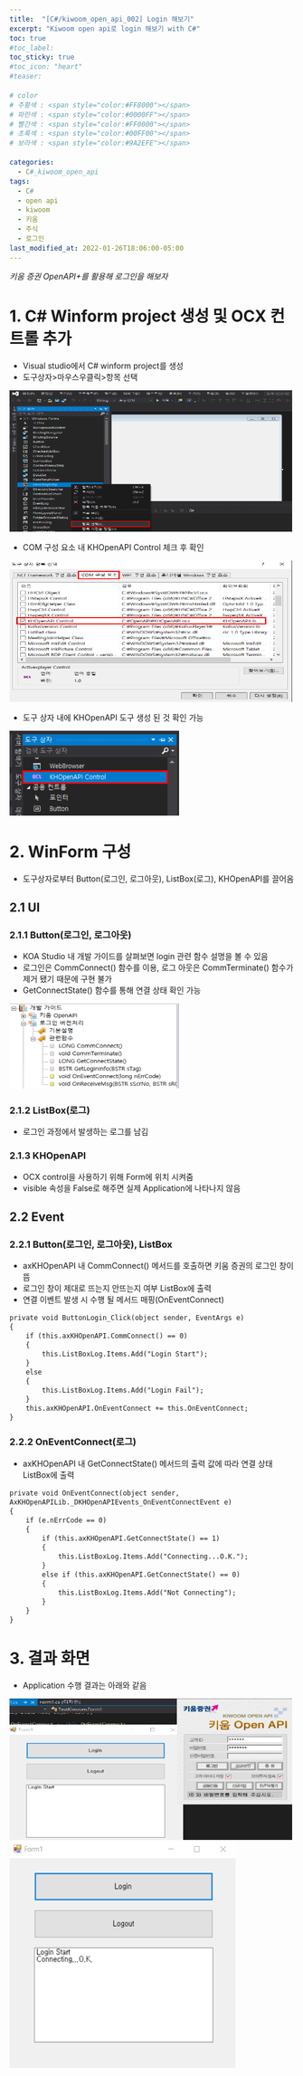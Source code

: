 ```yaml
---
title:  "[C#/kiwoom_open_api_002] Login 해보기"
excerpt: "Kiwoom open api로 login 해보기 with C#"
toc: true
#toc_label:
toc_sticky: true
#toc_icon: "heart"
#teaser: 

# color
# 주황색 : <span style="color:#FF8000"></span>
# 파란색 : <span style="color:#0000FF"></span>
# 빨간색 : <span style="color:#FF0000"></span>
# 초록색 : <span style="color:#00FF00"></span>
# 보라색 : <span style="color:#9A2EFE"></span>

categories:
  - C#_kiwoom_open_api
tags:
  - C#
  - open api
  - kiwoom
  - 키움
  - 주식
  - 로그인
last_modified_at: 2022-01-26T18:06:00-05:00
---
```

*키움 증권 OpenAPI+를 활용해 로그인을 해보자*
  
# 1. C# Winform project 생성 및 OCX 컨트롤 추가
* Visual studio에서 C# winform project를 생성
* 도구상자>마우스우클릭>항목 선택  
<img src="/assets/images/220126_kiwoom_login/Add_API1.png" width="500" height="250">

* COM 구성 요소 내 KHOpenAPI Control 체크 후 확인  
<img src="/assets/images/220126_kiwoom_login/Add_API2.png" width="500" height="250">

* 도구 상자 내에 KHOpenAPI 도구 생성 된 것 확인 가능  
<img src="/assets/images/220126_kiwoom_login/tool_box.png" width="300" height="150">

# 2. WinForm 구성
* 도구상자로부터 Button(로그인, 로그아웃), ListBox(로그), KHOpenAPI를 끌어옴

## 2.1 UI
### 2.1.1 Button(로그인, 로그아웃)
* KOA Studio 내 개발 가이드를 살펴보면 login 관련 함수 설명을 볼 수 있음
* 로그인은 CommConnect() 함수를 이용, 로그 아웃은 CommTerminate() 함수가 제거 됐기 때문에 구현 불가
* GetConnectState() 함수를 통해 연결 상태 확인 가능  
<img src="/assets/images/220126_kiwoom_login/login_method.png" width="300" height="150">

### 2.1.2 ListBox(로그)
* 로그인 과정에서 발생하는 로그를 남김

### 2.1.3 KHOpenAPI
* OCX control을 사용하기 위해 Form에 위치 시켜줌
* visible 속성을 False로 해주면 실제 Application에 나타나지 않음

## 2.2 Event
### 2.2.1 Button(로그인, 로그아웃), ListBox
* axKHOpenAPI 내 CommConnect() 메서드를 호출하면 키움 증권의 로그인 창이 뜸
* 로그인 창이 제대로 뜨는지 안뜨는지 여부 ListBox에 출력
* 연결 이벤트 발생 시 수행 될 메서드 매핑(OnEventConnect)
```
private void ButtonLogin_Click(object sender, EventArgs e)
{
    if (this.axKHOpenAPI.CommConnect() == 0)
    {
        this.ListBoxLog.Items.Add("Login Start");
    }
    else
    {
        this.ListBoxLog.Items.Add("Login Fail");
    }
    this.axKHOpenAPI.OnEventConnect += this.OnEventConnect;
}
```

### 2.2.2 OnEventConnect(로그)
* axKHOpenAPI 내 GetConnectState() 메서드의 출력 값에 따라 연결 상태 ListBox에 출력
```
private void OnEventConnect(object sender, AxKHOpenAPILib._DKHOpenAPIEvents_OnEventConnectEvent e)
{
    if (e.nErrCode == 0)
    {
        if (this.axKHOpenAPI.GetConnectState() == 1)
        {
            this.ListBoxLog.Items.Add("Connecting...O.K.");
        }
        else if (this.axKHOpenAPI.GetConnectState() == 0)
        {
            this.ListBoxLog.Items.Add("Not Connecting");
        }
    }
}
```

# 3. 결과 화면
* Application 수행 결과는 아래와 같음  
<img src="/assets/images/220126_kiwoom_login/result1.png" width="500" height="250">
<img src="/assets/images/220126_kiwoom_login/result2.png" width="400" height="400">